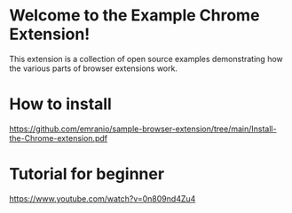 # Welcome to the Example Chrome Extension!
This extension is a collection of open source examples demonstrating how the various parts of browser extensions work.

# How to install
https://github.com/emranio/sample-browser-extension/tree/main/Install-the-Chrome-extension.pdf

# Tutorial for beginner 
https://www.youtube.com/watch?v=0n809nd4Zu4